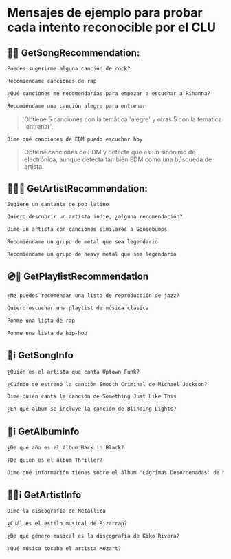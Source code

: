 # Mensajes de ejemplo para probar cada intento reconocible por el CLU

## 🎵🙌 GetSongRecommendation:
```txt
Puedes sugerirme alguna canción de rock?
```
```txt
Recomiéndame canciones de rap
```
```txt
¿Qué canciones me recomendarías para empezar a escuchar a Rihanna?
```
```txt
Recomiéndame una canción alegre para entrenar
```
> Obtiene 5 canciones con la temática 'alegre' y otras 5 con la temática 'entrenar'.
```txt
Dime qué canciones de EDM puedo escuchar hoy
```
> Obtiene canciones de EDM y detecta que es un sinónimo de electrónica, aunque detecta también EDM como una búsqueda de artista.

## 🧑‍🎤🙌 GetArtistRecommendation:
```txt
Sugiere un cantante de pop latino
```
```txt
Quiero descubrir un artista indie, ¿alguna recomendación?
```
```txt
Dime un artista con canciones similares a Goosebumps
```
```txt
Recomiéndame un grupo de metal que sea legendario
```
```txt
Recomiéndame un grupo de heavy metal que sea legendario
```

## 💿🙌 GetPlaylistRecommendation
```txt
¿Me puedes recomendar una lista de reproducción de jazz?
```
```txt
Quiero escuchar una playlist de música clásica
```
```txt
Ponme una lista de rap
```
```txt
Ponme una lista de hip-hop
```

## 🎵ℹ️ GetSongInfo
```txt
¿Quién es el artista que canta Uptown Funk?
```
```txt
¿Cuándo se estrenó la canción Smooth Criminal de Michael Jackson?
```
```txt
Dime quién canta la canción de Something Just Like This
```
```txt
¿En qué album se incluye la canción de Blinding Lights?
```

## 💽ℹ️ GetAlbumInfo
```txt
¿De qué año es el álbum Back in Black?
```
```txt
¿De quién es el álbum Thriller?
```
```txt
Dime qué información tienes sobre el álbum 'Lágrimas Desordenadas' de Melendi
```

## 🧑‍🎤ℹ️ GetArtistInfo
```txt
Dime la discografía de Metallica
```
```txt
¿Cuál es el estilo musical de Bizarrap?
```
```txt
¿De qué género musical es la discografía de Kiko Rivera?
```
```txt
¿Qué música tocaba el artista Mozart?
```
